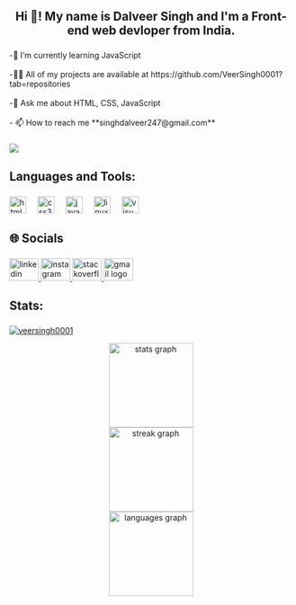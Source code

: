 <h2 align="center">Hi 👋! My name is Dalveer Singh and I'm a Front-end web devloper from India.</h2>

###

<p align="left">-🌱 I’m currently learning JavaScript<br><br>-👨‍💻 All of my projects are available at https://github.com/VeerSingh0001?tab=repositories<br><br>-💬 Ask me about HTML, CSS, JavaScript<br><br>- 📫 How to reach me **singhdalveer247@gmail.com**</p>

###

<div align="left">
  <img src="https://visitor-badge.laobi.icu/badge?page_id=VeerSingh0001.VeerSingh0001&"  />
</div>

###

<h2 align="left">Languages and Tools:</h2>

###

<div align="left">
  <img src="https://cdn.jsdelivr.net/gh/devicons/devicon/icons/html5/html5-plain-wordmark.svg" height="30" alt="html5 logo"  />
  <img width="12" />
  <img src="https://cdn.jsdelivr.net/gh/devicons/devicon/icons/css3/css3-plain-wordmark.svg" height="30" alt="css3 logo"  />
  <img width="12" />
  <img src="https://cdn.jsdelivr.net/gh/devicons/devicon/icons/javascript/javascript-plain.svg" height="30" alt="javascript logo"  />
  <img width="12" />
  <img src="https://cdn.simpleicons.org/linux/FCC624" height="30" alt="linux logo"  />
  <img width="12" />
  <img src="https://cdn.jsdelivr.net/gh/devicons/devicon/icons/visualstudio/visualstudio-plain.svg" height="30" alt="visualstudio logo"  />
</div>

###

<h2 align="left">🌐 Socials</h2>

###

<div align="left">
  <a href="https://www.linkedin.com/in/dalveer-singh-40526a1aa/" target="_blank">
    <img src="https://raw.githubusercontent.com/maurodesouza/profile-readme-generator/master/src/assets/icons/social/linkedin/default.svg" width="52" height="40" alt="linkedin logo"  />
  </a>
  <a href="https://www.instagram.com/veer_singh1212/" target="_blank">
    <img src="https://raw.githubusercontent.com/maurodesouza/profile-readme-generator/master/src/assets/icons/social/instagram/default.svg" width="52" height="40" alt="instagram logo"  />
  </a>
  <a href="https://stackoverflow.com/users/21535576/veer-singh" target="_blank">
    <img src="https://raw.githubusercontent.com/maurodesouza/profile-readme-generator/master/src/assets/icons/social/stackoverflow/default.svg" width="52" height="40" alt="stackoverflow logo"  />
  </a>
  <a href="singhdalveer247@gmail.com" target="_blank">
    <img src="https://raw.githubusercontent.com/maurodesouza/profile-readme-generator/master/src/assets/icons/social/gmail/default.svg" width="52" height="40" alt="gmail logo"  />
  </a>
</div>


###
<h2 align="left">Stats:</h2>

###

<p align="left"> <a href="https://github.com/ryo-ma/github-profile-trophy"><img src="https://github-profile-trophy.vercel.app/?username=veersingh0001" alt="veersingh0001" /></a> </p>

<div align="center">
  <img src="https://github-readme-stats.vercel.app/api?username=VeerSingh0001&hide_title=false&hide_rank=false&show_icons=true&include_all_commits=true&count_private=true&disable_animations=false&theme=github_dark&locale=en&hide_border=false" height="150" alt="stats graph" /> <br>
  <img src="https://streak-stats.demolab.com?user=VeerSingh0001&locale=en&mode=daily&theme=github_dark&hide_border=false&border_radius=5&date_format=j M[ Y]" height="150" alt="streak graph" /> <br>
  <img src="https://github-readme-stats.vercel.app/api/top-langs?username=VeerSingh0001&locale=en&hide_title=false&layout=compact&card_width=320&langs_count=5&theme=github_dark&hide_border=false" height="150" alt="languages graph"  />
</div>

###


###

###
